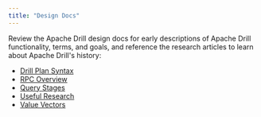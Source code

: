 ```yaml
---
title: "Design Docs"
---
```

Review the Apache Drill design docs for early descriptions of Apache Drill
functionality, terms, and goals, and reference the research articles to learn
about Apache Drill's history:

  * [Drill Plan Syntax](/confluence/display/DRILL/Drill+Plan+Syntax)
  * [RPC Overview](/confluence/display/DRILL/RPC+Overview)
  * [Query Stages](/confluence/display/DRILL/Query+Stages)
  * [Useful Research](/confluence/display/DRILL/Useful+Research)
  * [Value Vectors](/confluence/display/DRILL/Value+Vectors)

